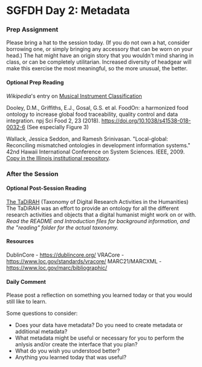 # SGFDH Day 2: Metadata

### Prep Assignment 

Please bring a hat to the session today. (If you do not own a hat, consider borrowing one, or simply bringing any accessory that can be worn on your head.)  The hat might have an origin story that you wouldn't mind sharing in class, or can be completely utilitarian.  Increased diversity of headgear will make this exercise the most meaningful, so the more unusual, the better. 

#### Optional Prep Reading

*Wikipedia*'s entry on [Musical Instrument Classification](https://en.wikipedia.org/wiki/Musical_instrument_classification)

Dooley, D.M., Griffiths, E.J., Gosal, G.S. et al. FoodOn: a harmonized food ontology to increase global food traceability, quality control and data integration. npj Sci Food 2, 23 (2018). https://doi.org/10.1038/s41538-018-0032-6  (See especially Figure 3)

Wallack, Jessica Seddon, and Ramesh Srinivasan. "Local-global: Reconciling mismatched ontologies in development information systems." 42nd Hawaii International Conference on System Sciences. IEEE, 2009. [Copy in the Illinois institutional repository](https://www.ideals.illinois.edu/bitstream/handle/2142/15202/WallackSrinivasanICONF091.pdf?sequence=2&isAllowed=y). 

### After the Session

#### Optional Post-Session Reading
[The TaDiRAH](https://github.com/dhtaxonomy/TaDiRAH) (Taxonomy of Digital Research Activities in the Humanities)  
The TaDiRAH was an effort to provide an ontology for all the different research activities and objects that a digital humanist might work on or with. *Read the README and Introduction files for background information, and the "reading" folder for the actual taxonomy.* 

#### Resources
DublinCore - https://dublincore.org/
VRACore - https://www.loc.gov/standards/vracore/
MARC21/MARCXML - https://www.loc.gov/marc/bibliographic/

#### Daily Comment

Please post a reflection on something you learned today or that you would still like to learn. 

Some questions to consider:

* Does your data have metadata? Do you need to create metadata or additional metadata?
* What metadata might be useful or necessary for you to perform the anlysis and/or create the interface that you plan?
* What do you wish you understood better?
* Anything you learned today that was useful?
